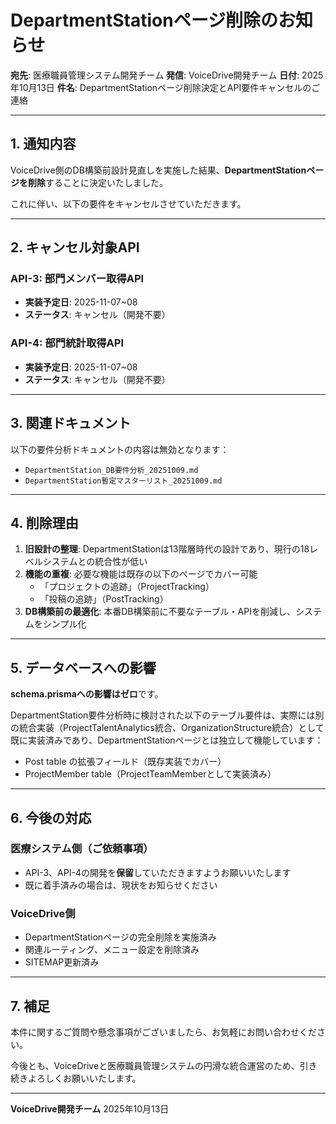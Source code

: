 # DepartmentStationページ削除のお知らせ

**宛先**: 医療職員管理システム開発チーム
**発信**: VoiceDrive開発チーム
**日付**: 2025年10月13日
**件名**: DepartmentStationページ削除決定とAPI要件キャンセルのご連絡

---

## 1. 通知内容

VoiceDrive側のDB構築前設計見直しを実施した結果、**DepartmentStationページを削除**することに決定いたしました。

これに伴い、以下の要件をキャンセルさせていただきます。

---

## 2. キャンセル対象API

### API-3: 部門メンバー取得API
- **実装予定日**: 2025-11-07~08
- **ステータス**: キャンセル（開発不要）

### API-4: 部門統計取得API
- **実装予定日**: 2025-11-07~08
- **ステータス**: キャンセル（開発不要）

---

## 3. 関連ドキュメント

以下の要件分析ドキュメントの内容は無効となります：

- `DepartmentStation_DB要件分析_20251009.md`
- `DepartmentStation暫定マスターリスト_20251009.md`

---

## 4. 削除理由

1. **旧設計の整理**: DepartmentStationは13階層時代の設計であり、現行の18レベルシステムとの統合性が低い
2. **機能の重複**: 必要な機能は既存の以下のページでカバー可能
   - 「プロジェクトの追跡」（ProjectTracking）
   - 「投稿の追跡」（PostTracking）
3. **DB構築前の最適化**: 本番DB構築前に不要なテーブル・APIを削減し、システムをシンプル化

---

## 5. データベースへの影響

**schema.prismaへの影響はゼロ**です。

DepartmentStation要件分析時に検討された以下のテーブル要件は、実際には別の統合実装（ProjectTalentAnalytics統合、OrganizationStructure統合）として既に実装済みであり、DepartmentStationページとは独立して機能しています：

- Post table の拡張フィールド（既存実装でカバー）
- ProjectMember table（ProjectTeamMemberとして実装済み）

---

## 6. 今後の対応

### 医療システム側（ご依頼事項）

- API-3、API-4の開発を**保留**していただきますようお願いいたします
- 既に着手済みの場合は、現状をお知らせください

### VoiceDrive側

- DepartmentStationページの完全削除を実施済み
- 関連ルーティング、メニュー設定を削除済み
- SITEMAP更新済み

---

## 7. 補足

本件に関するご質問や懸念事項がございましたら、お気軽にお問い合わせください。

今後とも、VoiceDriveと医療職員管理システムの円滑な統合運営のため、引き続きよろしくお願いいたします。

---

**VoiceDrive開発チーム**
2025年10月13日

